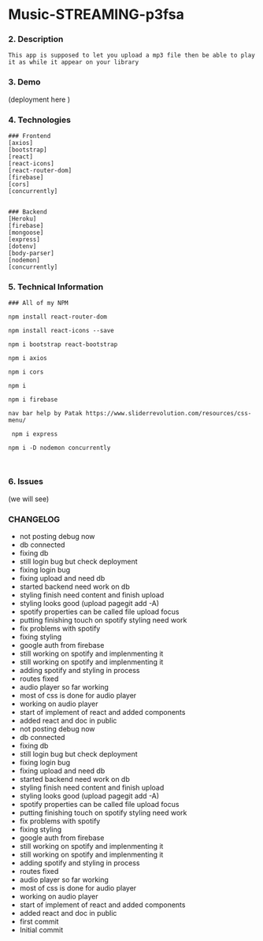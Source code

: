# Music-STREAMING-p3fsa

### 2. Description

```
This app is supposed to let you upload a mp3 file then be able to play it as while it appear on your library
```

### 3. Demo
(deployment here )

### 4. Technologies


```
### Frontend
[axios]
[bootstrap]
[react]
[react-icons]
[react-router-dom]
[firebase]
[cors]
[concurrently]


### Backend
[Heroku]
[firebase]
[mongoose]
[express]
[dotenv]
[body-parser]
[nodemon]
[concurrently]
```

### 5. Technical Information

```
### All of my NPM

npm install react-router-dom

npm install react-icons --save

npm i bootstrap react-bootstrap

npm i axios

npm i cors

npm i 

npm i firebase

nav bar help by Patak https://www.sliderrevolution.com/resources/css-menu/

 npm i express 

npm i -D nodemon concurrently



```

### 6. Issues

(we will see) 


### CHANGELOG

-  not posting debug now
- db connected
- fixing db
- still login bug but check deployment
- fixing login bug
-  fixing upload and need db
- started backend need work on db
- styling finish need content and finish upload
- styling looks good (upload pagegit add -A)
- spotify properties can be called file upload focus
- putting finishing touch on spotify styling need work
- fix problems with spotify
- fixing styling
- google auth from firebase
- still working on spotify and implenmenting it
- still working on spotify and implenmenting it
- adding spotify and styling in process
- routes fixed
- audio player so far working
- most of css is done for audio player
- working on audio player
- start of implement of react and added components
- added react and doc in public
-  not posting debug now
- db connected
- fixing db
- still login bug but check deployment
- fixing login bug
-  fixing upload and need db
- started backend need work on db
- styling finish need content and finish upload
- styling looks good (upload pagegit add -A)
- spotify properties can be called file upload focus
- putting finishing touch on spotify styling need work
- fix problems with spotify
- fixing styling
- google auth from firebase
- still working on spotify and implenmenting it
- still working on spotify and implenmenting it
- adding spotify and styling in process
- routes fixed
- audio player so far working
- most of css is done for audio player
- working on audio player
- start of implement of react and added components
- added react and doc in public
- first commit
- Initial commit
